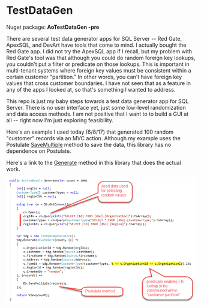 # TestDataGen

Nuget package: **AoTestDataGen -pre**

There are several test data generator apps for SQL Server -- Red Gate, ApexSQL, and DevArt have tools that come to mind. I actually bought the Red Gate app. I did not try the ApexSQL app if I recall, but my problem with Red Gate's tool was that although you could do random foreign key lookups, you couldn't put a filter or predicate on those lookups. This is important in multi-tenant systems where foreign key values must be consistent within a certain customer "partition." In other words, you can't have foreign key values that cross customer boundaries. I have not seen that as a feature in any of the apps I looked at, so that's something I wanted to address.

This repo is just my baby steps towards a test data generator app for SQL Server. There is no user interface yet, just some low-level randomization and data access methods. I am not positive that I want to to build a GUI at all -- right now I'm just exploring feasibility.

Here's an example I used today (6/8/17) that generated 100 random "customer" records via an MVC action. Although my example uses the Postulate [SaveMultiple](https://github.com/adamosoftware/Postulate.Orm/blob/master/PostulateV1/Abstract/SqlDb_SaveMultiple.cs#L38) method to save the data, this library has no dependence on Postulate.

Here's a link to the [Generate](https://github.com/adamosoftware/TestDataGen/blob/master/TestDataGen2/TestDataGenerator.cs#L54) method in this library that does the actual work.

![img](/tdg_sample.png)
